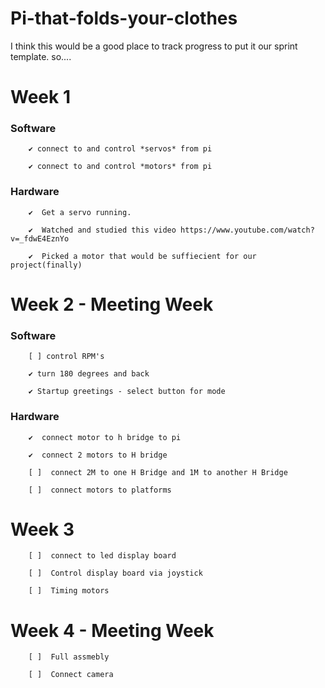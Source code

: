 # Pi-that-folds-your-clothes

I think this would be a good place to track progress to put it our sprint template. 
so....

Week 1
=============

### Software ###
  
        ✔️ connect to and control *servos* from pi
  
        ✔️ connect to and control *motors* from pi
  
  
  ### Hardware ###
  
        ✔️  Get a servo running. 
   
        ✔️  Watched and studied this video https://www.youtube.com/watch?v=_fdwE4EznYo
  
        ✔️  Picked a motor that would be suffiecient for our project(finally)


Week 2 - Meeting Week
=============
  ### Software ###
  
        [ ] control RPM's
  
        ✔️ turn 180 degrees and back
        
        ✔️ Startup greetings - select button for mode
        
  
  
  ### Hardware ###
  
        ✔️  connect motor to h bridge to pi
  
        ✔️  connect 2 motors to H bridge
   
        [ ]  connect 2M to one H Bridge and 1M to another H Bridge
  
        [ ]  connect motors to platforms

Week 3
=============
        [ ]  connect to led display board
        
        [ ]  Control display board via joystick
  
        [ ]  Timing motors
        

Week 4 - Meeting Week
=============
        [ ]  Full assmebly
  
        [ ]  Connect camera
